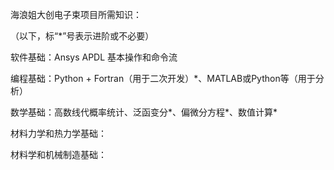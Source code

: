 海浪姐大创电子束项目所需知识：

（以下，标“\*”号表示进阶或不必要）

软件基础：Ansys APDL 基本操作和命令流

编程基础：Python + Fortran（用于二次开发）\*、MATLAB或Python等（用于分析）

数学基础：高数线代概率统计、泛函变分\*、偏微分方程\*、数值计算*

材料力学和热力学基础：

材料学和机械制造基础：



